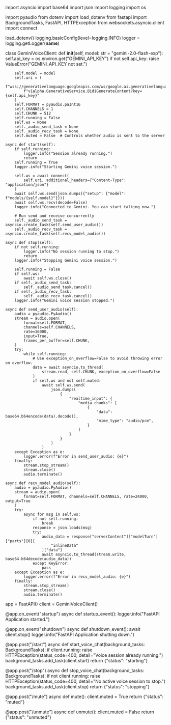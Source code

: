 import asyncio
import base64
import json
import logging
import os

import pyaudio
from dotenv import load_dotenv
from fastapi import BackgroundTasks, FastAPI, HTTPException
from websockets.asyncio.client import connect

load_dotenv()
logging.basicConfig(level=logging.INFO)
logger = logging.getLogger(__name__)


class GeminiVoiceClient:
    def __init__(self, model: str = "gemini-2.0-flash-exp"):
        self.api_key = os.environ.get("GEMINI_API_KEY")
        if not self.api_key:
            raise ValueError("GEMINI_API_KEY not set.")

        self.model = model
        self.uri = (
            f"wss://generativelanguage.googleapis.com/ws/google.ai.generativelanguage."
            f"v1alpha.GenerativeService.BidiGenerateContent?key={self.api_key}"
        )
        self.FORMAT = pyaudio.paInt16
        self.CHANNELS = 1
        self.CHUNK = 512
        self.running = False
        self.ws = None
        self._audio_send_task = None
        self._audio_recv_task = None
        self.muted = False  # Controls whether audio is sent to the server

    async def start(self):
        if self.running:
            logger.info("Session already running.")
            return
        self.running = True
        logger.info("Starting Gemini voice session.")

        self.ws = await connect(
            self.uri, additional_headers={"Content-Type": "application/json"}
        )
        await self.ws.send(json.dumps({"setup": {"model": f"models/{self.model}"}}))
        await self.ws.recv(decode=False)
        logger.info("Connected to Gemini. You can start talking now.")

        # Run send and receive concurrently
        self._audio_send_task = asyncio.create_task(self.send_user_audio())
        self._audio_recv_task = asyncio.create_task(self.recv_model_audio())

    async def stop(self):
        if not self.running:
            logger.info("No session running to stop.")
            return
        logger.info("Stopping Gemini voice session.")

        self.running = False
        if self.ws:
            await self.ws.close()
        if self._audio_send_task:
            self._audio_send_task.cancel()
        if self._audio_recv_task:
            self._audio_recv_task.cancel()
        logger.info("Gemini voice session stopped.")

    async def send_user_audio(self):
        audio = pyaudio.PyAudio()
        stream = audio.open(
            format=self.FORMAT,
            channels=self.CHANNELS,
            rate=16000,
            input=True,
            frames_per_buffer=self.CHUNK,
        )
        try:
            while self.running:
                # Use exception_on_overflow=False to avoid throwing error on overflow.
                data = await asyncio.to_thread(
                    stream.read, self.CHUNK, exception_on_overflow=False
                )
                if self.ws and not self.muted:
                    await self.ws.send(
                        json.dumps(
                            {
                                "realtime_input": {
                                    "media_chunks": [
                                        {
                                            "data": base64.b64encode(data).decode(),
                                            "mime_type": "audio/pcm",
                                        }
                                    ]
                                }
                            }
                        )
                    )
        except Exception as e:
            logger.error(f"Error in send_user_audio: {e}")
        finally:
            stream.stop_stream()
            stream.close()
            audio.terminate()

    async def recv_model_audio(self):
        audio = pyaudio.PyAudio()
        stream = audio.open(
            format=self.FORMAT, channels=self.CHANNELS, rate=24000, output=True
        )
        try:
            async for msg in self.ws:
                if not self.running:
                    break
                response = json.loads(msg)
                try:
                    audio_data = response["serverContent"]["modelTurn"]["parts"][0][
                        "inlineData"
                    ]["data"]
                    await asyncio.to_thread(stream.write, base64.b64decode(audio_data))
                except KeyError:
                    pass
        except Exception as e:
            logger.error(f"Error in recv_model_audio: {e}")
        finally:
            stream.stop_stream()
            stream.close()
            audio.terminate()


app = FastAPI()
client = GeminiVoiceClient()


@app.on_event("startup")
async def startup_event():
    logger.info("FastAPI Application started.")


@app.on_event("shutdown")
async def shutdown_event():
    await client.stop()
    logger.info("FastAPI Application shutting down.")


@app.post("/start")
async def start_voice_chat(background_tasks: BackgroundTasks):
    if client.running:
        raise HTTPException(status_code=400, detail="Voice session already running.")
    background_tasks.add_task(client.start)
    return {"status": "starting"}


@app.post("/stop")
async def stop_voice_chat(background_tasks: BackgroundTasks):
    if not client.running:
        raise HTTPException(status_code=400, detail="No active voice session to stop.")
    background_tasks.add_task(client.stop)
    return {"status": "stopping"}


@app.post("/mute")
async def mute():
    client.muted = True
    return {"status": "muted"}


@app.post("/unmute")
async def unmute():
    client.muted = False
    return {"status": "unmuted"}